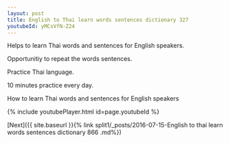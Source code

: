 ```yaml
---
layout: post
title: English to Thai learn words sentences dictionary 327 
youtubeId: yMCsVfN-Z24
---
```

 
 
Helps to learn Thai words and sentences for English speakers.

Opportunitiy to repeat the words sentences. 

Practice Thai language. 
 
10 minutes practice every day. 
 
How to learn Thai words and sentences for English speakers 
 
{% include youtubePlayer.html id=page.youtubeId %}
 
 
[Next]({{ site.baseurl }}{% link  split1/_posts/2016-07-15-English to thai learn words sentences dictionary 866 .md%})
 
